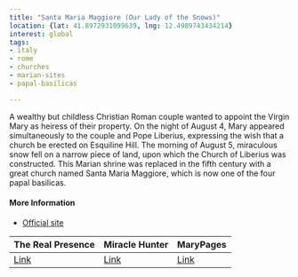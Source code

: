 ```yaml
---
title: "Santa Maria Maggiore (Our Lady of the Snows)"
location: {lat: 41.8972931099639, lng: 12.4989743434214}
interest: global
tags:
- italy
- rome
- churches
- marian-sites
- papal-basilicas

---
```



A wealthy but childless Christian Roman couple wanted to appoint the Virgin Mary as heiress of their property. On the night of August 4, Mary appeared simultaneously to the couple and Pope Liberius, expressing the wish that a church be erected on Esquiline Hill.  The morning of August 5, miraculous snow fell on a narrow piece of land, upon which the Church of Liberius was constructed.  This Marian shrine was replaced in the fifth century with a great church named Santa Maria Maggiore, which is now one of the four papal basilicas.

#### More Information

* [Official site](https://www.vatican.va/various/basiliche/sm_maggiore/index_en.html)


| The Real Presence | Miracle Hunter | MaryPages |
| --- | --- | --- |
| [Link](http://www.therealpresence.org/eucharst/misc/BVM/117_ROMA_60x96.pdf) | [Link](https://www.miraclehunter.com/marian_apparitions/approved_apparitions/rome/index.html) | [Link](https://www.marypages.com/our-lady-of-the-snows-en.html) |





